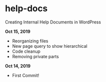 # help-docs
Creating Internal Help Documents in WordPress

**Oct 15, 2019**

* Reorganizing files
* New page query to show hierarchical
* Code cleanup
* Removing private parts

**Oct 14, 2019**

* First Commit!
